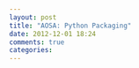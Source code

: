 ```yaml
---
layout: post
title: "AOSA: Python Packaging"
date: 2012-12-01 18:24
comments: true
categories: 
---
```

